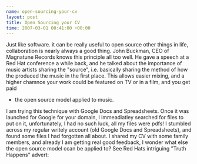 ```yaml
--- 
name: open-sourcing-your-cv 
layout: post 
title: Open Sourcing your CV 
time: 2007-03-01 00:41:00 +00:00 
--- 
```


Just like software. it can be
really useful to open source other things in life, collaboration is
nearly always a good thing. John Buckman, CEO of Magnatune Records knows
this principle all too well. He gave a speech at a Red Hat conference a
while back, and he talked about the importance of music artists sharing
the "source", i.e. basically sharing the method of how the produced the
music in the first place. This allows easier mixing, and a higher
chamnce your work could be featured on TV or in a film, and you get paid
- the open source model applied to music.  
  
I am trying this technique with Google Docs and Spreadsheets. Once it
was launched for Google for your domain, I immeadiatley searched for
files to put on it, unfortunately, I had no such luck, all my files were
pdfs! I stumbled across my regular writely account (old Google Docs and
Spreadsheets), and found some files I had forgotten all about. I shared
my CV with some family members, and already I am getting real good
feedback, I wonder what else the open source model ccan be applied to?
See Red Hats intriguing "Truth Happens" advert:  